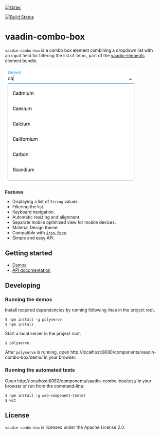 [![Gitter](https://badges.gitter.im/Join%20Chat.svg)](https://gitter.im/vaadin/vaadin-elements?utm_source=badge&utm_medium=badge&utm_campaign=pr-badge)

[![Build Status](https://travis-ci.org/vaadin/vaadin-combo-box.svg?branch=master)](https://travis-ci.org/vaadin/vaadin-combo-box)

# vaadin-combo-box

`vaadin-combo-box` is a combo box element combining a dropdown list with an
input field for filtering the list of items, part of the
[vaadin-elements](https://github.com/vaadin/vaadin-elements) element bundle.

<img src="screenshot.png" width="434" alt="Screenshot of vaadin-combo-box" />

**Features**

 - Displaying a list of `String` values.
 - Filtering the list.
 - Keyboard navigation.
 - Automatic resizing and alignment.
 - Separate mobile optimized view for mobile devices.
 - Material Design theme.
 - Compatible with [`iron-form`](https://github.com/PolymerElements/iron-form).
 - Simple and easy API.

## Getting started

- [Demos](https://cdn.vaadin.com/vaadin-elements/master/vaadin-combo-box/demo/)
- [API documentation](https://cdn.vaadin.com/vaadin-elements/master/vaadin-combo-box/)

## Developing

### Running the demos

Install required dependencies by running following lines in the project root.
```shell
$ npm install -g polyserve
$ npm install
```

Start a local server in the project root.
```shell
$ polyserve
```

After `polyserve` is running, open http://localhost:8080/components/vaadin-combo-box/demo/ in your browser.

### Running the automated tests

Open http://localhost:8080/components/vaadin-combo-box/test/ in your browser or
run from the command-line:
```shell
$ npm install -g web-component-tester
$ wct
```

## License

`vaadin-combo-box` is licensed under the Apache License 2.0.
